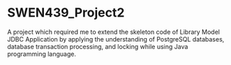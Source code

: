 # SWEN439_Project2

A project which required me to extend the skeleton code of Library Model JDBC Application by applying the understanding of 
PostgreSQL databases, database transaction processing, and locking while using Java programming language.
